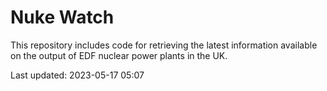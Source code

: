 # Nuke Watch

This repository includes code for retrieving the latest information available on the output of EDF nuclear power plants in the UK.

Last updated: 2023-05-17 05:07